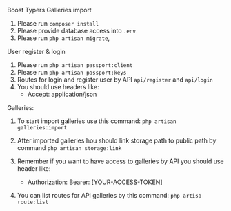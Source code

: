 Boost Typers Galleries import</br>

1. Please run `composer install`
2. Please provide database access into `.env`
3. Please run `php artisan migrate`,

User register & login
1. Please run `php artisan passport:client`
2. Please run `php artisan passport:keys`
3. Routes for login and register user by API `api/register` and `api/login`
4. You should use headers like:
    <ul>
    <li>
        Accept: application/json
    </li>
    </ul>
    
Galleries:
1. To start import galleries use this command: `php artisan galleries:import`
2. After imported galleries hou should link storage path to public path by command `php artisan storage:link`
3. Remember if you want to have access to galleries by API you should use header like:
    
    <ul>
    <li>
        Authorization: Bearer: [YOUR-ACCESS-TOKEN]
    </li>
    </ul>
4. You can list routes for API galleries by  this command: `php artisa route:list`        
    
